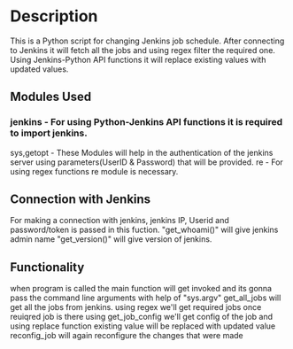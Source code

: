 # Description
  This is a Python script for changing Jenkins job schedule. 
  After connecting to Jenkins it will fetch all the jobs and using regex filter the required one.
  Using Jenkins-Python API functions it will replace existing values with updated values.

## Modules Used
  ### jenkins - For using Python-Jenkins API functions it is required to import jenkins.
  sys,getopt - These Modules will help in the authentication of the jenkins server using parameters(UserID & Password) that will be provided.
  re - For using regex functions re module is necessary.

## Connection with Jenkins
  For making a connection with jenkins, jenkins IP, Userid and password/token is passed in this fuction.
  "get_whoami()" will give jenkins admin name "get_version()" will give version of jenkins.

## Functionality
  when program is called the main function will get invoked and its gonna pass the command line arguments with help of "sys.argv"
  get_all_jobs will get all the jobs from jenkins. 
  using regex we'll get required jobs once reuiqred job is there using get_job_config we'll get config of the job 
  and using replace function existing value will be replaced with updated value
  reconfig_job will again reconfigure the changes that were made



  
